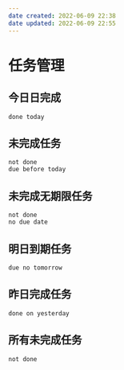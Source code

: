 ```yaml
---
date created: 2022-06-09 22:38
date updated: 2022-06-09 22:55
---
```


# 任务管理

## 今日日完成

```tasks
done today
```

## 未完成任务

```tasks
not done
due before today
```

## 未完成无期限任务

```tasks
not done
no due date
```

## 明日到期任务

```tasks
due no tomorrow
```

## 昨日完成任务
```tasks
done on yesterday
```
## 所有未完成任务

```tasks
not done
```
